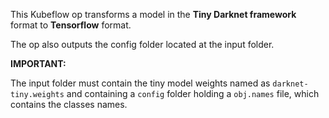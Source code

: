 This Kubeflow op transforms a model in the **Tiny Darknet framework** format to **Tensorflow** format.

The op also outputs the config folder located at the input folder.

**IMPORTANT:**

The input folder must contain the tiny model weights named as `darknet-tiny.weights` and containing a `config` folder holding a `obj.names` file, which contains the classes names.